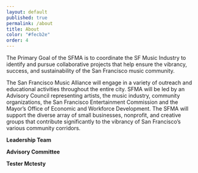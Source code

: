 ```yaml
---
layout: default
published: true
permalink: /about
title: About
color: "#fecb2e"
order: 4
---
```


The Primary Goal of the SFMA is to coordinate the SF Music Industry to identify and pursue
collaborative projects that help ensure the vibrancy, success, and sustainability of the San
Francisco music community.

The San Francisco Music Alliance will engage in a variety of outreach and educational activities
throughout the entire city. SFMA will be led by an Advisory Council representing artists, the
music industry, community organizations, the San Francisco Entertainment Commission and the
Mayor’s Office of Economic and Workforce Development. The SFMA will support the diverse array of small businesses, nonprofit, and creative groups that contribute significantly to the vibrancy of San Francisco’s various community corridors.

__Leadership Team__

__Advisory Committee__

__Tester Mctesty__


